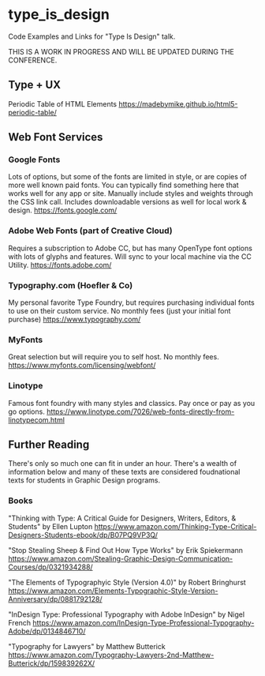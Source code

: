 # type_is_design
Code Examples and Links for "Type Is Design" talk.

THIS IS A WORK IN PROGRESS AND WILL BE UPDATED DURING THE CONFERENCE.

## Type + UX

Periodic Table of HTML Elements
https://madebymike.github.io/html5-periodic-table/

## Web Font Services

### Google Fonts
Lots of options, but some of the fonts are limited in style, or are copies of more well known paid fonts. You can typically find something here that works well for any app or site. Manually include styles and weights through the CSS link call. Includes downloadable versions as well for local work & design. https://fonts.google.com/

### Adobe Web Fonts (part of Creative Cloud)
Requires a subscription to Adobe CC, but has many OpenType font options with lots of glyphs and features. Will sync to your local machine via the CC Utility. https://fonts.adobe.com/

### Typography.com (Hoefler & Co)
My personal favorite Type Foundry, but requires purchasing individual fonts to use on their custom service. No monthly fees (just your initial font purchase) https://www.typography.com/

### MyFonts
Great selection but will require you to self host. No monthly fees. https://www.myfonts.com/licensing/webfont/

### Linotype
Famous font foundry with many styles and classics. Pay once or pay as you go options. https://www.linotype.com/7026/web-fonts-directly-from-linotypecom.html

## Further Reading
There's only so much one can fit in under an hour. There's a wealth of information below and many of these texts are considered foudnational texts for students in Graphic Design programs.
### Books

"Thinking with Type: A Critical Guide for Designers, Writers, Editors, & Students" by Ellen Lupton
https://www.amazon.com/Thinking-Type-Critical-Designers-Students-ebook/dp/B07PQ9VP3Q/

"Stop Stealing Sheep & Find Out How Type Works" by Erik Spiekermann
https://www.amazon.com/Stealing-Graphic-Design-Communication-Courses/dp/0321934288/

"The Elements of Typographyic Style (Version 4.0)" by Robert Bringhurst
https://www.amazon.com/Elements-Typographic-Style-Version-Anniversary/dp/0881792128/

"InDesign Type: Professional Typography with Adobe InDesign" by Nigel French
https://www.amazon.com/InDesign-Type-Professional-Typography-Adobe/dp/0134846710/

"Typography for Lawyers" by Matthew Butterick
https://www.amazon.com/Typography-Lawyers-2nd-Matthew-Butterick/dp/159839262X/


